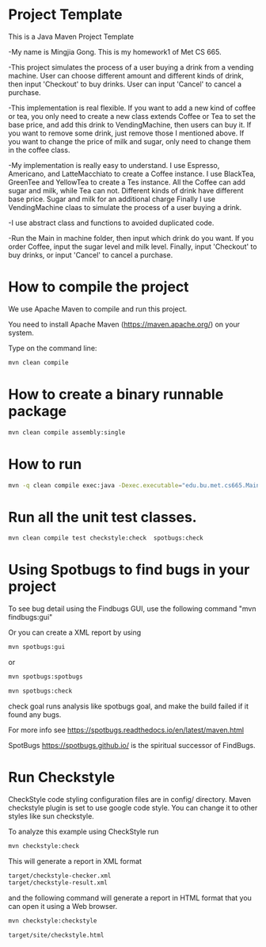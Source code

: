 # Project Template

This is a Java Maven Project Template

-My name is Mingjia Gong. This is my homework1 of Met CS 665.

-This project simulates the process of a user buying a drink from a vending machine.
 User can choose different amount and different kinds of drink, then input 'Checkout' to buy drinks.
 User can input 'Cancel' to cancel a purchase.

-This implementation is real flexible. If you want to add a new kind of coffee or tea, 
 you only need to create a new class extends Coffee or Tea to set the base price, 
 and add this drink to VendingMachine, then users can buy it.
 If you want to remove some drink, just remove those I mentioned above.
 If you want to change the price of milk and sugar, only need to change them in the coffee class.

-My implementation is really easy to understand.
 I use Espresso, Americano, and LatteMacchiato to create a Coffee instance.
 I use BlackTea, GreenTee and YellowTea to create a Tes instance.
 All the Coffee can add sugar and milk, while Tea can not. 
 Different kinds of drink have different base price.
 Sugar and milk for an additional charge
 Finally I use VendingMachine claas to simulate the process of a user buying a drink.

-I use abstract class and functions to avoided duplicated code.

-Run the Main in machine folder, then input which drink do you want.
 If you order Coffee, input the sugar level and milk level.
 Finally, input 'Checkout' to buy drinks, or input 'Cancel' to cancel a purchase.




# How to compile the project

We use Apache Maven to compile and run this project. 

You need to install Apache Maven (https://maven.apache.org/)  on your system. 

Type on the command line: 

```bash
mvn clean compile
```

# How to create a binary runnable package 


```bash
mvn clean compile assembly:single
```


# How to run

```bash
mvn -q clean compile exec:java -Dexec.executable="edu.bu.met.cs665.Main" -Dlog4j.configuration="file:log4j.properties"
```

# Run all the unit test classes.


```bash
mvn clean compile test checkstyle:check  spotbugs:check
```

# Using Spotbugs to find bugs in your project 

To see bug detail using the Findbugs GUI, use the following command "mvn findbugs:gui"

Or you can create a XML report by using  


```bash
mvn spotbugs:gui 
```

or 


```bash
mvn spotbugs:spotbugs
```


```bash
mvn spotbugs:check 
```

check goal runs analysis like spotbugs goal, and make the build failed if it found any bugs. 


For more info see 
https://spotbugs.readthedocs.io/en/latest/maven.html


SpotBugs https://spotbugs.github.io/ is the spiritual successor of FindBugs.


# Run Checkstyle 

CheckStyle code styling configuration files are in config/ directory. Maven checkstyle plugin is set to use google code style. 
You can change it to other styles like sun checkstyle. 

To analyze this example using CheckStyle run 

```bash
mvn checkstyle:check
```

This will generate a report in XML format


```bash
target/checkstyle-checker.xml
target/checkstyle-result.xml
```

and the following command will generate a report in HTML format that you can open it using a Web browser. 

```bash
mvn checkstyle:checkstyle
```

```bash
target/site/checkstyle.html
```





